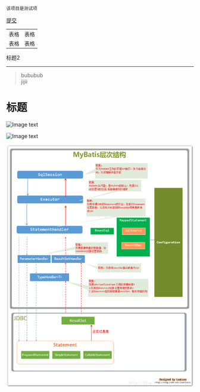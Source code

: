 
    该项目是测试项

<a href="https://www.hao123.com/" > 提交<a/>

<table>
<tr><td>表格</td><td>表格</td><tr/>
<tr><td>表格</td><td>表格</td><tr/>
<table/>

标题2

----



>bububub<br/>
>jijii

标题
====


![Image text](https://raw.github.com/yourName/repositpry/master/yourprojectName/img-folder/test.jpg)

![Image text](https://raw.github.com/yourName/repositpry/master/yourprojectName/img-folder/test.jpg)

![Image text](https://github.com/liaqing/test/blob/master/test/image/20141028140852531.png)
